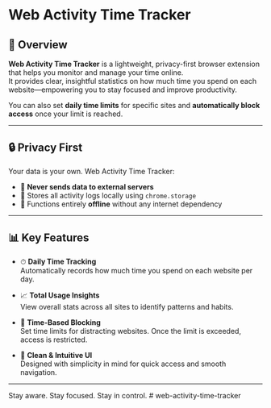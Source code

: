 # Web Activity Time Tracker

## 🧠 Overview

**Web Activity Time Tracker** is a lightweight, privacy-first browser extension that helps you monitor and manage your time online.  
It provides clear, insightful statistics on how much time you spend on each website—empowering you to stay focused and improve productivity.

You can also set **daily time limits** for specific sites and **automatically block access** once your limit is reached.

---

## 🔒 Privacy First

Your data is your own. Web Activity Time Tracker:

- 🚫 **Never sends data to external servers**
- 💾 Stores all activity logs locally using `chrome.storage`
- 📴 Functions entirely **offline** without any internet dependency

---

## 📊 Key Features

- ⏱ **Daily Time Tracking**  
  Automatically records how much time you spend on each website per day.

- 📈 **Total Usage Insights**  
  View overall stats across all sites to identify patterns and habits.

- 🔐 **Time-Based Blocking**  
  Set time limits for distracting websites. Once the limit is exceeded, access is restricted.

- 🧼 **Clean & Intuitive UI**  
  Designed with simplicity in mind for quick access and smooth navigation.

---

Stay aware. Stay focused. Stay in control.
#   w e b - a c t i v i t y - t i m e - t r a c k e r  
 